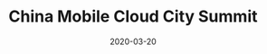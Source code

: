 ---
date: 2020-03-20
published: true
title: "  China Mobile Cloud City Summit "
description: "China Mobile Cloud City Summit"
categories: Graphic
disciplines: Graphic, Exhibition
media: 
ownership: Personal
client:
time_period: 2020
thumbnail: "/projects/summit-thumbnail.png"

intro: |
  The China Mobile Cloud City Summit is an annual event hosted by China Mobile, focusing on advancements in cloud computing, smart cities, and digital transformation. It gathers industry leaders, experts, and innovators to discuss emerging technologies and their applications in urban development.

  <p>The summit organizers need to host conferences in different cities and require a universal visual theme paradigm that reflects the professionalism of Mobile Cloud while also highlighting the local characteristics of the host city.</p>

  <p>Here are the two sets of visual themes I designed for them.</p>

content_layout:
  - section_layout: text
    content: |
      <b>Scheme One</b>
 
  - section_layout: 1col-narrow
    images:
      - caption:
        description: 
        url: '/projects/summit-1.png'
        width: 
        height:
  
  - section_layout: 1col-narrow
    images:
      - caption:
        description: 
        url: '/projects/summit-2.png'
        width: 
        height:

  - section_layout: 1col-narrow
    images:
      - caption:
        description: 
        url: '/projects/summit-3.png'
        width: 
        height:

  - section_layout: 1col-narrow
    images:
      - caption:
        description: 
        url: '/projects/summit-4.png'
        width: 
        height:

  - section_layout: 1col-narrow
    images:
      - caption:
        description: 
        url: '/projects/summit-5.png'
        width: 
        height:

  - section_layout: text
    content: |
      <b>Scheme Two</b>

  - section_layout: 1col-narrow
    images:
      - caption: 
        description:
        url: '/projects/summit-2-1.png'
        width: 
        height:

  - section_layout: 1col-narrow
    images:
      - caption:
        description: 
        url: '/projects/summit-2-2.png'
        width: 
        height:

  - section_layout: 1col-narrow
    images:
      - caption:
        description: 
        url: '/projects/summit-2-3.png'
        width: 
        height:

  - section_layout: 1col-narrow
    images:
      - caption:
        description: 
        url: '/projects/summit-2-4.png'
        width: 
        height:

  - section_layout: 1col-narrow
    images:
      - caption:
        description: 
        url: '/projects/summit-2-5.png'
        width: 
        height:
---